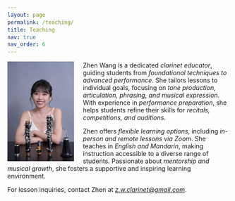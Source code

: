 ```yaml
---
layout: page
permalink: /teaching/
title: Teaching
nav: true
nav_order: 6
---
```


<img src="/assets/img/teaching_img.jpg" alt="Zhen Wang Teaching" style="float: left; width: 30%; margin-right: 20px;">


Zhen Wang is a dedicated *clarinet educator*, guiding students from *foundational techniques to advanced performance*. She tailors lessons to individual goals, focusing on *tone production, articulation, phrasing, and musical expression*. With experience in *performance preparation*, she helps students refine their skills for *recitals, competitions, and auditions*.  

Zhen offers *flexible learning options*, including *in-person and remote lessons via Zoom*. She teaches in *English and Mandarin*, making instruction accessible to a diverse range of students. Passionate about *mentorship and musical growth*, she fosters a supportive and inspiring learning environment.  

For lesson inquiries, contact Zhen at *z.w.clarinet@gmail.com*.


